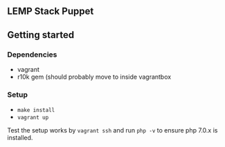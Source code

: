 ## LEMP Stack Puppet

## Getting started

### Dependencies
- vagrant
- r10k gem (should probably move to inside vagrantbox

### Setup
- `make install`
- `vagrant up`

Test the setup works by `vagrant ssh` and run `php -v` to ensure php 7.0.x is installed.
